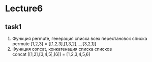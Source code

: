 # Lecture6
## task1
1. Функция permute, генерация списка всех перестановок списка  permute [1,2,3] = [[1,2,3],[1,3,2],…,[3,2,1]]  
2. Функция concat, конкатенация списка списков  
concat [[1,2],[3,4,5],[6]] = [1,2,3,4,5,6]
